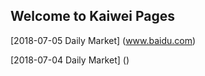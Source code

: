 ## Welcome to Kaiwei Pages


[2018-07-05 Daily Market] (www.baidu.com)

[2018-07-04 Daily Market] ()


